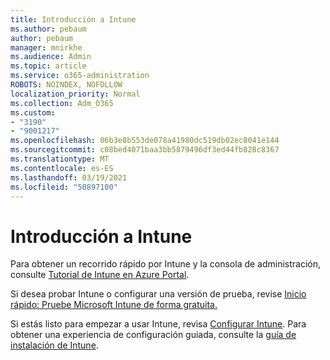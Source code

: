 ```yaml
---
title: Introducción a Intune
ms.author: pebaum
author: pebaum
manager: mnirkhe
ms.audience: Admin
ms.topic: article
ms.service: o365-administration
ROBOTS: NOINDEX, NOFOLLOW
localization_priority: Normal
ms.collection: Adm_O365
ms.custom:
- "3190"
- "9001217"
ms.openlocfilehash: 06b3e8b553de078a41980dc519db02ec8041e144
ms.sourcegitcommit: c08bed4071baa3bb5879496df3ed44fb828c8367
ms.translationtype: MT
ms.contentlocale: es-ES
ms.lasthandoff: 03/19/2021
ms.locfileid: "50897100"
---
```

# <a name="getting-started-with-intune"></a>Introducción a Intune

Para obtener un recorrido rápido por Intune y la consola de administración, consulte [Tutorial de Intune en Azure Portal](https://docs.microsoft.com/mem/intune/fundamentals/tutorial-walkthrough-endpoint-manager).

Si desea probar Intune o configurar una versión de prueba, revise [Inicio rápido: Pruebe Microsoft Intune de forma gratuita.](https://docs.microsoft.com/intune/fundamentals/free-trial-sign-up)

Si estás listo para empezar a usar Intune, revisa [Configurar Intune](https://docs.microsoft.com/mem/intune/fundamentals/setup-steps). Para obtener una experiencia de configuración guiada, consulte la [guía de instalación de Intune](https://admin.microsoft.com/AdminPortal/Home?ref=/modernonboarding/intunesetupguide).